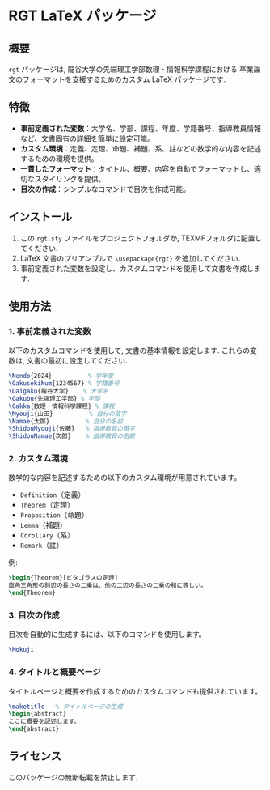 
# RGT LaTeX パッケージ

## 概要

`rgt` パッケージは,
龍谷大学の先端理工学部数理・情報科学課程における
卒業論文のフォーマットを支援するためのカスタム LaTeX パッケージです.

## 特徴

- **事前定義された変数**：大学名、学部、課程、年度、学籍番号、指導教員情報など、文書固有の詳細を簡単に設定可能。
- **カスタム環境**：定義、定理、命題、補題、系、註などの数学的な内容を記述するための環境を提供。
- **一貫したフォーマット**：タイトル、概要、内容を自動でフォーマットし、適切なスタイリングを提供。
- **目次の作成**：シンプルなコマンドで目次を作成可能。

## インストール

1. この `rgt.sty` ファイルをプロジェクトフォルダか,
TEXMFフォルダに配置してください.
2. LaTeX 文書のプリアンブルで `\usepackage{rgt}` を追加してください.
3. 事前定義された変数を設定し、カスタムコマンドを使用して文書を作成します.

## 使用方法

### 1. 事前定義された変数

以下のカスタムコマンドを使用して,
文書の基本情報を設定します.
これらの変数は, 文書の最初に設定してください.

```latex
\Nendo{2024}          % 学年度
\GakusekiNum{1234567} % 学籍番号
\Daigaku{龍谷大学}    % 大学名
\Gakubu{先端理工学部} % 学部
\Gakka{数理・情報科学課程} % 課程
\Myouji{山田}          % 自分の苗字
\Namae{太郎}          % 自分の名前
\ShidouMyouji{佐藤}   % 指導教員の苗字
\ShidouNamae{次郎}    % 指導教員の名前
```

### 2. カスタム環境

数学的な内容を記述するための以下のカスタム環境が用意されています。

- `Definition`（定義）
- `Theorem`（定理）
- `Proposition`（命題）
- `Lemma`（補題）
- `Corollary`（系）
- `Remark`（註）

例:

```latex
\begin{Theorem}[ピタゴラスの定理]
直角三角形の斜辺の長さの二乗は、他の二辺の長さの二乗の和に等しい。
\end{Theorem}
```

### 3. 目次の作成

目次を自動的に生成するには、以下のコマンドを使用します。

```latex
\Mokuji
```

### 4. タイトルと概要ページ

タイトルページと概要を作成するためのカスタムコマンドも提供されています。

```latex
\maketitle   % タイトルページの生成
\begin{abstract}
ここに概要を記述します。
\end{abstract}
```

## ライセンス
このパッケージの無断転載を禁止します.

